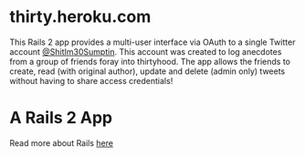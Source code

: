 # thirty.heroku.com

This Rails 2 app provides a multi-user interface via OAuth to a single Twitter account [@ShitIm30Sumptin](http://twitter.com/ShitIm30Sumptin). This account was created to log anecdotes from a group of friends foray into thirtyhood. The app allows the friends to create, read (with original author), update and delete (admin only) tweets without having to share access credentials! 

# A Rails 2 App

Read more about Rails [here](https://github.com/rails/rails)